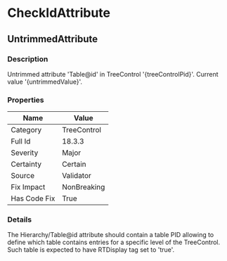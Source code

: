 ﻿---  
uid: Validator_18_3_3  
---

# CheckIdAttribute

## UntrimmedAttribute

### Description

Untrimmed attribute 'Table@id' in TreeControl '{treeControlPid}'. Current value '{untrimmedValue}'.

### Properties

| Name         | Value       |
| ------------ | ----------- |
| Category     | TreeControl |
| Full Id      | 18.3.3      |
| Severity     | Major       |
| Certainty    | Certain     |
| Source       | Validator   |
| Fix Impact   | NonBreaking |
| Has Code Fix | True        |

### Details

The Hierarchy\/Table@id attribute should contain a table PID allowing to define which table contains entries for a specific level of the TreeControl.  
Such table is expected to have RTDisplay tag set to 'true'.

